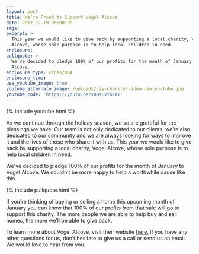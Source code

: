 ```yaml
---
layout: post
title: We’re Proud to Support Vogel Alcove
date: 2017-12-19 00:00:00
tags:
excerpt: >-
  This year we would like to give back by supporting a local charity, Vogel
  Alcove, whose sole purpose is to help local children in need.
enclosure:
pullquote: >-
  We've decided to pledge 100% of our profits for the month of January to Vogel
  Alcove.
enclosure_type: video/mp4
enclosure_time:
use_youtube_image: true
youtube_alternate_image: /uploads/jay-charity-video-new-youtube.jpg
youtube_code: 'https://youtu.be/v0BsLvY61AI'
---
```



{% include youtube.html %}

As we continue through the holiday season, we so are grateful for the blessings we have. Our team is not only dedicated to our clients, we’re also dedicated to our community and we are always looking for ways to improve it and the lives of those who share it with us. This year we would like to give back by supporting a local charity, Vogel Alcove, whose sole purpose is to help local children in need.

We've decided to pledge 100% of our profits for the month of January to Vogel Alcove. We couldn’t be more happy to help a worthwhile cause like this.

{% include pullquote.html %}

If you're thinking of buying or selling a home this upcoming month of January you can know that 100% of our profits from that sale will go to support this charity. The more people we are able to help buy and sell homes, the more we’ll be able to give back.

To learn more about Vogel Alcove, visit their website [here.](https://vogelalcove.org/home/the-problem/) If you have any other questions for us, don’t hesitate to give us a call or send us an email. We would love to hear from you.